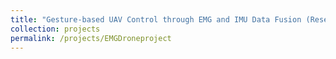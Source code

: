 ```yaml
---
title: "Gesture-based UAV Control through EMG and IMU Data Fusion (Research Project)"
collection: projects
permalink: /projects/EMGDroneproject
---
```

